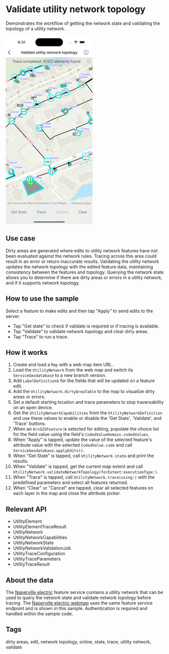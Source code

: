 # Validate utility network topology

Demonstrates the workflow of getting the network state and validating the topology of a utility network.

![Image of Validate utility network topology](validate-utility-network-topology.png)

## Use case

Dirty areas are generated where edits to utility network features have not been evaluated against the network rules. Tracing across this area could result in an error or return inaccurate results. Validating the utility network updates the network topology with the edited feature data, maintaining consistency between the features and topology. Querying the network state allows you to determine if there are dirty areas or errors in a utility network, and if it supports network topology.

## How to use the sample

Select a feature to make edits and then tap "Apply" to send edits to the server.

* Tap "Get state" to check if validate is required or if tracing is available.
* Tap "Validate" to validate network topology and clear dirty areas.
* Tap "Trace" to run a trace.

## How it works

1. Create and load a `Map` with a web map item URL.
2. Load the `UtilityNetwork` from the web map and switch its `ServiceGeodatabase` to a new branch version.
3. Add `LabelDefinition`s for the fields that will be updated on a feature edit.
4. Add the `UtilityNetwork.dirtyAreaTable` to the map to visualize dirty areas or errors.
5. Set a default starting location and trace parameters to stop traversability on an open device.
6. Get the `UtilityNetworkCapabilities` from the `UtilityNetworkDefinition` and use these values to enable or disable the 'Get State', 'Validate', and 'Trace' buttons.
7. When an `ArcGISFeature` is selected for editing, populate the choice list for the field value using the field's `CodedValueDomain.codedValues`.
8. When "Apply" is tapped, update the value of the selected feature's attribute value with the selected `CodedValue.code` and call `ServiceGeodatabase.applyEdits()`.
9. When "Get State" is tapped, call `UtilityNetwork.state` and print the results.
10. When "Validate" is tapped, get the current map extent and call `UtilityNetwork.validateNetworkTopology(forExtent:executionType:)`.
11. When "Trace" is tapped, call `UtilityNetwork.trace(using:)` with the predefined parameters and select all features returned.
12. When "Clear" or "Cancel" are tapped, clear all selected features on each layer in the map and close the attribute picker.

## Relevant API

* UtilityElement
* UtilityElementTraceResult
* UtilityNetwork
* UtilityNetworkCapabilities
* UtilityNetworkState
* UtilityNetworkValidationJob
* UtilityTraceConfiguration
* UtilityTraceParameters
* UtilityTraceResult

## About the data

The [Naperville electric](https://sampleserver7.arcgisonline.com/server/rest/services/UtilityNetwork/NapervilleElectricV5/FeatureServer) feature service contains a utility network that can be used to query the network state and validate network topology before tracing. The [Naperville electric webmap](https://sampleserver7.arcgisonline.com/portal/home/item.html?id=6e3fc6db3d0b4e6589eb4097eb3e5b9b) uses the same feature service endpoint and is shown in this sample. Authentication is required and handled within the sample code.

## Tags

dirty areas, edit, network topology, online, state, trace, utility network, validate
